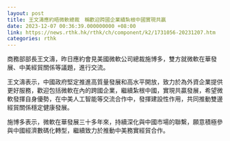 ```yaml
---
layout: post
title: 王文濤應約晤微軟總裁　稱歡迎跨國企業續紮根中國實現共贏
date: 2023-12-07 00:36:39.000000000 +08:00
link: https://news.rthk.hk/rthk/ch/component/k2/1731056-20231207.htm
categories: rthk
---
```


商務部部長王文濤，昨日應約會見美國微軟公司總裁施博多，雙方就微軟在華發展、中美經貿關係等議題，進行交流。

王文濤表示，中國政府堅定推進高質量發展和高水平開放，致力於為外資企業提供更好服務，歡迎包括微軟在內的跨國企業，繼續紮根中國，實現共贏發展，希望微軟發揮自身優勢，在中美人工智能等交流合作中，發揮建設性作用，共同推動雙邊經貿關係穩定健康發展。

施博多表示，微軟在華發展三十多年來，持續深化與中國市場的聯繫，願意積極參與中國經濟數碼化轉型，繼續致力於推動中美務實經貿合作。
